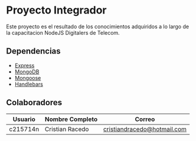 # Proyecto Integrador

Este proyecto es el resultado de los conocimientos adquiridos a lo largo de la capacitacion NodeJS Digitalers de Telecom.

## Dependencias

* [Express](https://expressjs.com)
* [MongoDB](https://mongodb.com)
* [Mongoose](https://mongoosejs.com/)
* [Handlebars](https://handlebarsjs.com/)

## Colaboradores

| Usuario | Nombre Completo | Correo |
|-|-|-|
| c215714n | Cristian Racedo | cristiandracedo@hotmail.com |
